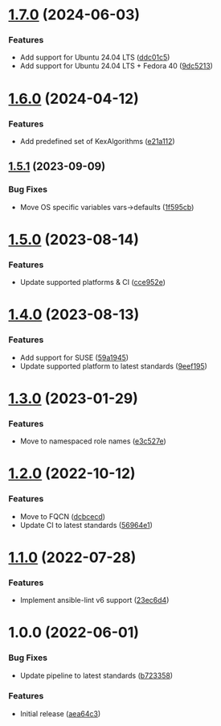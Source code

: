 # [1.7.0](https://github.com/de-it-krachten/ansible-role-openssh/compare/v1.6.0...v1.7.0) (2024-06-03)


### Features

* Add support for Ubuntu 24.04 LTS ([ddc01c5](https://github.com/de-it-krachten/ansible-role-openssh/commit/ddc01c5d17e20608176e1e8b86a44e49b9c98a6c))
* Add support for Ubuntu 24.04 LTS + Fedora 40 ([9dc5213](https://github.com/de-it-krachten/ansible-role-openssh/commit/9dc52133d6d4d93a8791953f3f9bad007249b35c))

# [1.6.0](https://github.com/de-it-krachten/ansible-role-openssh/compare/v1.5.1...v1.6.0) (2024-04-12)


### Features

* Add predefined set of KexAlgorithms ([e21a112](https://github.com/de-it-krachten/ansible-role-openssh/commit/e21a112e34770ec591524cd711186ed353b6157c))

## [1.5.1](https://github.com/de-it-krachten/ansible-role-openssh/compare/v1.5.0...v1.5.1) (2023-09-09)


### Bug Fixes

* Move OS specific variables vars->defaults ([1f595cb](https://github.com/de-it-krachten/ansible-role-openssh/commit/1f595cb24187f9cde14cec8561f470468ddbb208))

# [1.5.0](https://github.com/de-it-krachten/ansible-role-openssh/compare/v1.4.0...v1.5.0) (2023-08-14)


### Features

* Update supported platforms & CI ([cce952e](https://github.com/de-it-krachten/ansible-role-openssh/commit/cce952e67718fd64a34bb9a9dbc6dae93180d512))

# [1.4.0](https://github.com/de-it-krachten/ansible-role-openssh/compare/v1.3.0...v1.4.0) (2023-08-13)


### Features

* Add support for SUSE ([59a1945](https://github.com/de-it-krachten/ansible-role-openssh/commit/59a1945d11b541fe4b7cd625c5e57f6499733fd8))
* Update supported platform to latest standards ([9eef195](https://github.com/de-it-krachten/ansible-role-openssh/commit/9eef19515ae4c7c974739cdaca928429dcf4e4ac))

# [1.3.0](https://github.com/de-it-krachten/ansible-role-openssh/compare/v1.2.0...v1.3.0) (2023-01-29)


### Features

* Move to namespaced role names ([e3c527e](https://github.com/de-it-krachten/ansible-role-openssh/commit/e3c527e78770629963a70eaa5e5a4d4d784378b4))

# [1.2.0](https://github.com/de-it-krachten/ansible-role-openssh/compare/v1.1.0...v1.2.0) (2022-10-12)


### Features

* Move to FQCN ([dcbcecd](https://github.com/de-it-krachten/ansible-role-openssh/commit/dcbcecde893978ec643617866fe63d96f7a0475e))
* Update CI to latest standards ([56964e1](https://github.com/de-it-krachten/ansible-role-openssh/commit/56964e10c58b430d38dfd11b9507d4d4b9313cc9))

# [1.1.0](https://github.com/de-it-krachten/ansible-role-openssh/compare/v1.0.0...v1.1.0) (2022-07-28)


### Features

* Implement ansible-lint v6 support ([23ec6d4](https://github.com/de-it-krachten/ansible-role-openssh/commit/23ec6d4a528245a10f3fa3fdea67b979882e0787))

# 1.0.0 (2022-06-01)


### Bug Fixes

* Update pipeline to latest standards ([b723358](https://github.com/de-it-krachten/ansible-role-openssh/commit/b723358f89d05eacaa619c3fdc0323d542723815))


### Features

* Initial release ([aea64c3](https://github.com/de-it-krachten/ansible-role-openssh/commit/aea64c373378b0e6babf8081866d835da30d408b))
